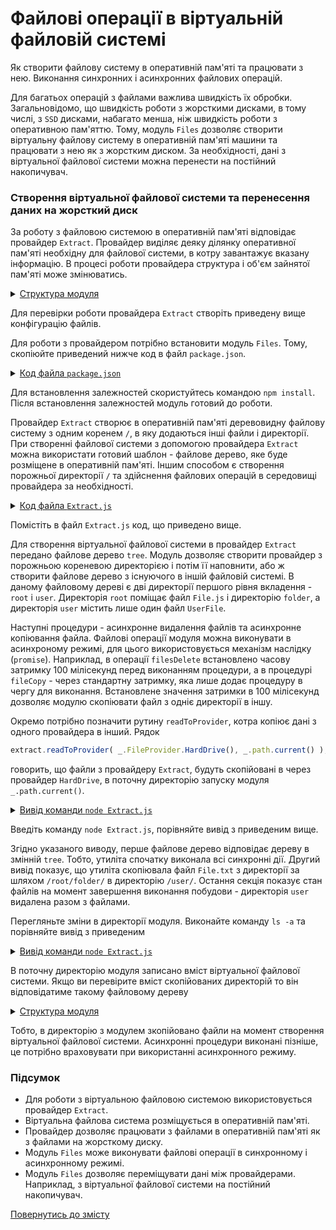 # Файлові операції в віртуальній файловій системі

Як створити файлову систему в оперативній пам'яті та працювати з нею. Виконання синхронних і асинхронних файлових операцій.

Для багатьох операцій з файлами важлива швидкість їх обробки. Загальновідомо, що швидкість роботи з жорсткими дисками, в тому числі, з `SSD` дисками, набагато менша, ніж швидкість роботи з оперативною пам'яттю. Тому, модуль `Files` дозволяє створити віртуальну файлову систему в оперативній пам'яті машини та працювати з нею як з жорстким диском. За необхідності, дані з віртуальної файлової системи можна перенести на постійний накопичувач.

### Створення віртуальної файлової системи та перенесення даних на жорсткий диск

За роботу з файловою системою в оперативній пам'яті відповідає провайдер `Extract`. Провайдер виділяє деяку ділянку оперативної пам'яті необхідну для файлової системи, в котру завантажує вказану інформацію. В процесі роботи провайдера структура і об'єм зайнятої пам'яті може змінюватись.

<details>
  <summary><u>Структура модуля</u></summary>

```
files
  ├── Extract.js
  └── package.json
```

</details>

Для перевірки роботи провайдера `Extract` створіть приведену вище конфігурацію файлів.

Для роботи з провайдером потрібно встановити модуль `Files`. Тому, скопіюйте приведений нижче код в файл `package.json`.

<details>
    <summary><u>Код файла <code>package.json</code></u></summary>

```json    
{
  "dependencies": {
    "wFiles": ""
  }
}
```

</details>

Для встановлення залежностей скористуйтесь командою `npm install`. Після встановлення залежностей модуль готовий до роботи.

Провайдер `Extract` створює в оперативній пам'яті деревовидну файлову систему з одним коренем `/`, в яку додаються інші файли і директорії. При створенні файлової системи з допомогою провайдера `Extract` можна використати готовий шаблон - файлове дерево, яке буде розміщене в оперативній пам'яті. Іншим способом є створення порожньої директорії `/` та здійснення файлових операцій в середовищі провайдера за необхідності.

<details>
    <summary><u>Код файла <code>Extract.js</code></u></summary>

```js    
require( 'wFiles' );
var _ = wTools;

// files tree

var tree =
{
  'root' :
  {
    'File.js' : "console.log( 'This is content of File.js' )",
    'folder' :
    {
      'File.txt' : "This is content of File.txt",
    }
  },
  'user' :
  {
    'UserFile' : 'This is content of UserFile'
  }
};

// file provider, copy files tree to memory

var extract = _.FileProvider.Extract( { filesTree : tree } );

// asynchronous deletion of files

var filesDelete = _.timeOut( 100, function ()
{
  console.log( extract.filesTree );
  console.log( '' ); // empty string
  extract.filesDelete( '/user/' );
  console.log( extract.filesTree );
});

// asynchronous copying of files

var fileCopy = extract.fileCopy( { dstPath : '/user/File.txt', srcPath : '/root/folder/File.txt' , sync : 0  } );

// copy files to hard drive

extract.readToProvider( _.FileProvider.HardDrive(), _.path.current() );

// files tree in memory

console.log( extract.filesTree );
console.log( '' ); // empty string
```

</details>

Помістіть в файл `Extract.js` код, що приведено вище.

Для створення віртуальної файлової системи в провайдер `Extract` передано файлове дерево `tree`. Модуль дозволяє створити провайдер з порожньою кореневою директорією і потім її наповнити, або ж створити файлове дерево з існуючого в іншій файловій системі. В даному файловому дереві є дві директорії першого рівня вкладення - `root` i `user`. Директорія `root` поміщає файл `File.js` i директорію `folder`, а директорія `user` містить лише один файл `UserFile`.

Наступні процедури - асинхронне видалення файлів та асинхронне копіювання файла. Файлові операції модуля можна виконувати в асинхроному режимі, для цього використовується механізм наслідку (`promise`). Наприклад, в операції `filesDelete` встановлено часову затримку 100 мілісекунд перед виконанням процедури, а в процедурі `fileCopy` - через стандартну затримку, яка лише додає процедуру в чергу для виконання. Встановлене значення затримки в 100 мілісекунд дозволяє модулю скопіювати файл з одніє директорії в іншу.

Окремо потрібно позначити рутину `readToProvider`, котра копіює дані з одного провайдера в інший. Рядок

```js
extract.readToProvider( _.FileProvider.HardDrive(), _.path.current() );
```

говорить, що файли з провайдеру `Extract`, будуть скопійовані в через провайдер `HardDrive`, в поточну директорію запуску модуля `_.path.current()`.


<details>
    <summary><u>Вивід команди <code>node Extract.js</code></u></summary>

```   
$ node Extract.js
{ root:
   { 'File.js': 'console.log( \'This is content of File.js\' )',
     folder: { 'File.txt': 'This is content of File.txt' } },
  user: { UserFile: 'This is content of UserFile' } }

{ root:
   { 'File.js': 'console.log( \'This is content of File.js\' )',
     folder: { 'File.txt': 'This is content of File.txt' } },
  user:
   { UserFile: 'This is content of UserFile',
     'File.txt': 'This is content of File.txt' } }

{ root:
   { 'File.js': 'console.log( \'This is content of File.js\' )',
     folder: { 'File.txt': 'This is content of File.txt' } } }
```

</details>

Введіть команду `node Extract.js`, порівняйте вивід з приведеним вище.

Згідно указаного виводу, перше файлове дерево відповідає дереву в змінній `tree`. Тобто, утиліта спочатку виконала всі синхронні дії. Другий вивід показує, що утиліта скопіювала файл `File.txt` з директорії за шляхом `/root/folder/` в директорію `/user/`. Остання секція показує стан файлів на момент завершення виконання побудови - директорія `user` видалена разом з файлами.

Перегляньте зміни в директорії модуля. Виконайте команду `ls -a` та порівняйте вивід з приведеним

<details>
    <summary><u>Вивід команди <code>node Extract.js</code></u></summary>

```   
$ ls -a
.  ..  Export.js  node_modules  package.json  package-lock.json  root  user
```

</details>

В поточну директорію модуля записано вміст віртуальної файлової системи. Якщо ви перевірите вміст скопійованих директорій то він відповідатиме такому файловому дереву

<details>
  <summary><u>Структура модуля</u></summary>

```
files
  ├── Extract.js
  ├── node_modules
  ├── package-lock.json
  ├── package.json
  ├── root
  │     ├── File.js
  │     └── folder
  │            └── File.txt
  └── user
        └── UserFile
```

</details>

Тобто, в директорію з модулем зкопійовано файли на момент створення віртуальної файлової системи. Асинхронні процедури виконані пізніше, це потрібно враховувати при використанні асинхронного режиму.

### Підсумок

- Для роботи з віртуальною файловою системою використовується провайдер `Extract`.
- Віртуальна файлова система розміщується в оперативній пам'яті.
- Провайдер дозволяє працювати з файлами в оперативній пам'яті як з файлами на жорсткому диску.
- Модуль `Files` може виконувати файлові операції в синхронному і асинхронному режимі.
- Модуль `Files` дозволяє переміщувати дані між провайдерами. Наприклад, з віртуальної файлової системи на постійний накопичувач.

[Повернутись до змісту](../README.md#Туторіали)

